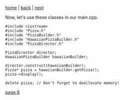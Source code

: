 [home](./page01.md) | [back](./page04.md) | [next](./page06.md)

Now, let's use these classes in our main.cpp.

```
#include <iostream>
#include "Pizza.h"
#include "PizzaBuilder.h"
#include "HawaiianPizzaBuilder.h"
#include "PizzaDirector.h"
```

```
PizzaDirector director;
HawaiianPizzaBuilder hawaiianBuilder;

director.construct(hawaiianBuilder);
Pizza* pizza = hawaiianBuilder.getPizza();
pizza->display();

delete pizza; // Don't forget to deallocate memory!
```

[page 6](./page06.md)
